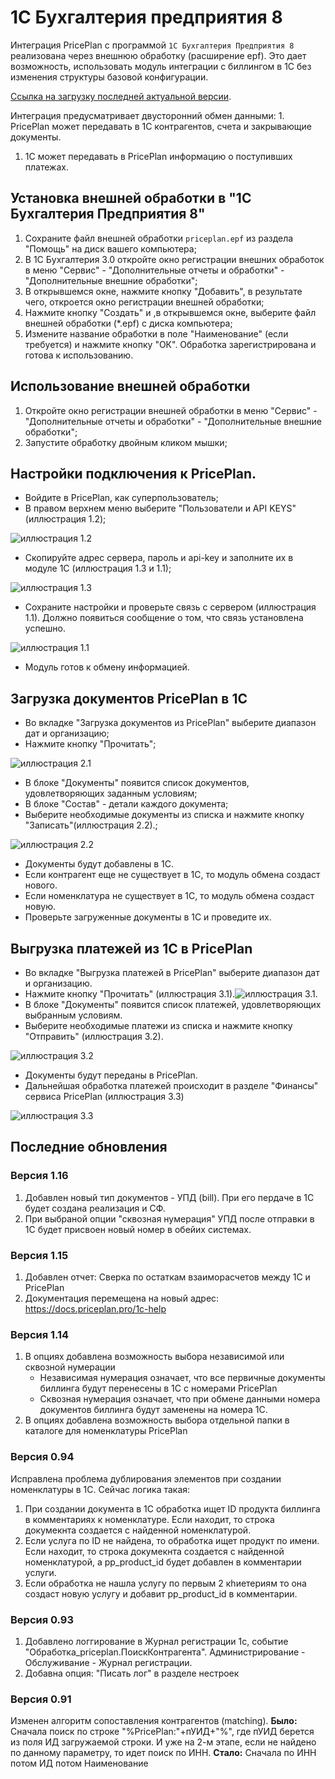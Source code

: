 # 1С Бухгалтерия предприятия 8

Интеграция PricePlan c программой `1C Бухгалтерия Предприятия 8` реализована через внешнюю обработку \(расширение epf\). Это дает возможность, использовать модуль интеграции с биллингом в 1С без изменения структуры базовой конфигурации.

[Ссылка на загрузку последней актуальной версии](https://github.com/linskiy/priceplan_1C/blob/master/priceplan.epf).

Интеграция предусматривает двусторонний обмен данными: 1. PricePlan может передавать в 1С контрагентов, счета и закрывающие документы.

1. 1С может передавать в PricePlan информацию о поступивших платежах. 

## Установка внешней обработки в "1C Бухгалтерия Предприятия 8"

1. Сохраните файл внешней обработки `priceplan.epf` из раздела "Помощь" на диск вашего компьютера;
2. В 1С Бухгалтерия 3.0 откройте окно регистрации внешних обработок в меню "Сервис" - "Дополнительные отчеты и обработки" - "Дополнительные внешние обработки";
3. В открывшемся окне, нажмите кнопку "Добавить", в результате чего, откроется окно регистрации внешней обработки;
4. Нажмите кнопку "Создать" и ,в открывшемся окне, выберите файл внешней обработки \(\*.epf\) c диска компьютера;
5. Измените название обработки в поле "Наименование" \(если требуется\) и нажмите кнопку "ОК". Обработка зарегистрирована и готова к использованию.

## Использование внешней обработки

1. Откройте окно регистрации внешней обработки в меню "Сервис" - "Дополнительные отчеты и обработки" - "Дополнительные внешние обработки";
2. Запустите обработку двойным кликом мышки;

## Настройки подключения к PricePlan.

* Войдите в PricePlan, как суперпользователь;
* В правом верхнем меню выберите "Пользователи и API KEYS" \(иллюстрация 1.2\);

![&#x438;&#x43B;&#x43B;&#x44E;&#x441;&#x442;&#x440;&#x430;&#x446;&#x438;&#x44F; 1.2](../assets/1c-12.png)

* Скопируйте адрес сервера, пароль и api-key и заполните их в модуле 1С \(иллюстрация 1.3 и 1.1\);

![&#x438;&#x43B;&#x43B;&#x44E;&#x441;&#x442;&#x440;&#x430;&#x446;&#x438;&#x44F; 1.3](../assets/1c-13.png)

* Сохраните настройки и проверьте связь с сервером \(иллюстрация 1.1\). Должно появиться сообщение о том, что связь установлена успешно.

![&#x438;&#x43B;&#x43B;&#x44E;&#x441;&#x442;&#x440;&#x430;&#x446;&#x438;&#x44F; 1.1](../assets/1c-11.png)

* Модуль готов к обмену информацией.

## Загрузка документов PricePlan в 1С

* Во вкладке "Загрузка документов из PricePlan" выберите диапазон дат и организацию;
* Нажмите кнопку "Прочитать";

![&#x438;&#x43B;&#x43B;&#x44E;&#x441;&#x442;&#x440;&#x430;&#x446;&#x438;&#x44F; 2.1](../assets/1c-21.png)

* В блоке "Документы" появится список документов, удовлетворяющих заданным условиям;
* В блоке "Состав" - детали каждого документа;
* Выберите необходимые документы из списка и нажмите кнопку "Записать"\(иллюстрация 2.2\).;

![&#x438;&#x43B;&#x43B;&#x44E;&#x441;&#x442;&#x440;&#x430;&#x446;&#x438;&#x44F; 2.2](../assets/1c-22.png)

* Документы будут добавлены в 1С.
* Если контрагент еще не существует в 1С, то модуль обмена создаст нового.
* Если номенклатура не существует в 1С, то модуль обмена создаст новую.
* Проверьте загруженные документы в 1С и проведите их.

## Выгрузка платежей из 1С в PricePlan

* Во вкладке "Выгрузка платежей в PricePlan" выберите диапазон дат и организацию.
* Нажмите кнопку "Прочитать" \(иллюстрация 3.1\).![&#x438;&#x43B;&#x43B;&#x44E;&#x441;&#x442;&#x440;&#x430;&#x446;&#x438;&#x44F; 3.1](../assets/1c-31.png).
* В блоке "Документы" появится список платежей, удовлетворяющих выбранным условиям.
* Выберите необходимые платежи из списка и нажмите кнопку "Отправить" \(иллюстрация 3.2\).

![&#x438;&#x43B;&#x43B;&#x44E;&#x441;&#x442;&#x440;&#x430;&#x446;&#x438;&#x44F; 3.2](../assets/1c-32.png)

* Документы будут переданы в PricePlan.
* Дальнейшая обработка платежей происходит в разделе "Финансы" сервиса PricePlan \(иллюстрация 3.3\)

![&#x438;&#x43B;&#x43B;&#x44E;&#x441;&#x442;&#x440;&#x430;&#x446;&#x438;&#x44F; 3.3](../assets/1c-33.png)

## Последние обновления
### Версия 1.16
1. Добавлен новый тип документов - УПД (bill). При его пердаче в 1С будет создана реализация и СФ.
2. При выбраной опции "сквозная нумерация" УПД после отправки в 1С будет присвоен новый номер в обейих системах.

### Версия 1.15
1. Добавлен отчет: Сверка по остаткам взаиморасчетов между 1С и PricePlan
2. Документация перемещена на новый адрес: https://docs.priceplan.pro/1c-help

### Версия 1.14
1. В опциях добавлена возможность выбора независимой или сквозной нумерации
    - Независимая нумерация означает, что все первичные документы биллинга будут перенесены в 1С с номерами PricePlan
    - Сквозная нумерация означает, что при обмене данными номера документов биллинга будут заменены на номера 1С.
 2. В опциях добавлена возможность выбора отдельной папки в каталоге для номенклатуры PricePlan

### Версия 0.94
 Исправлена проблема дублирования элементов при создании номенклатуры в 1С. Сейчас логика такая:
1. При создании документа в 1С обработка ищет ID продукта биллинга в комментариях к номенклатуре. Если находит, то строка докумекнта создается с найденной номенклатурой.
2. Если услуга по ID не найдена, то  обработка ищет продукт по имени. Если находит, то строка докумекнта создается с найденной номенклатурой, a pp_product_id будет добавлен в комментарии услуги.
3. Если обработка не нашла услугу по первым 2 кhиетериям то она создаст новую услугу и добавит pp_product_id в комментарии.

### Версия 0.93
1. Добавлено логгирование в Журнал регистрации 1с, событие "Обработка_priceplan.ПоискКонтрагента". Администрирование - Обслуживание - Журнал регистрации.
2. Добавна опция: "Писать лог" в разделе нестроек

### Версия 0.91
Изменен алгоритм сопоcтавления контрагентов (matching).
**Было:** Сначала поиск по строке "%PricePlan:"+пУИД+"%", где пУИД берется из поля ИД загружаемой строки. И уже на 2-м этапе, если не найдено по данному параметру, то идет поиск по ИНН.
**Стало:** Сначала по ИНН потом  ИД потом Наименование